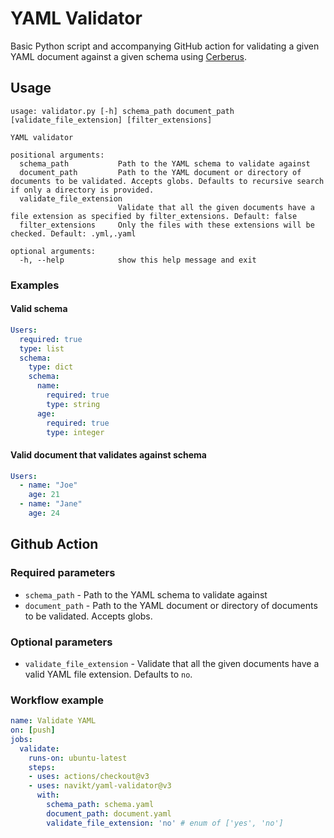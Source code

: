 # YAML Validator
Basic Python script and accompanying GitHub action for validating a given YAML document against a given schema using [Cerberus](http://docs.python-cerberus.org/en/stable/).

## Usage
```text
usage: validator.py [-h] schema_path document_path [validate_file_extension] [filter_extensions]

YAML validator

positional arguments:
  schema_path           Path to the YAML schema to validate against
  document_path         Path to the YAML document or directory of documents to be validated. Accepts globs. Defaults to recursive search if only a directory is provided.
  validate_file_extension
                        Validate that all the given documents have a file extension as specified by filter_extensions. Default: false
  filter_extensions     Only the files with these extensions will be checked. Default: .yml,.yaml

optional arguments:
  -h, --help            show this help message and exit
```

### Examples

#### Valid schema
```yaml
Users:
  required: true
  type: list
  schema:
    type: dict
    schema:
      name:
        required: true
        type: string
      age:
        required: true
        type: integer
```

#### Valid document that validates against schema

```yaml
Users:
  - name: "Joe"
    age: 21
  - name: "Jane"
    age: 24
```

## Github Action

### Required parameters

- `schema_path` - Path to the YAML schema to validate against
- `document_path` - Path to the YAML document or directory of documents to be validated. Accepts globs.

### Optional parameters

- `validate_file_extension` - Validate that all the given documents have a valid YAML file extension. Defaults to `no`.

### Workflow example
```yaml
name: Validate YAML
on: [push]
jobs:
  validate:
    runs-on: ubuntu-latest
    steps:
    - uses: actions/checkout@v3
    - uses: navikt/yaml-validator@v3
      with:
        schema_path: schema.yaml
        document_path: document.yaml
        validate_file_extension: 'no' # enum of ['yes', 'no']
```
